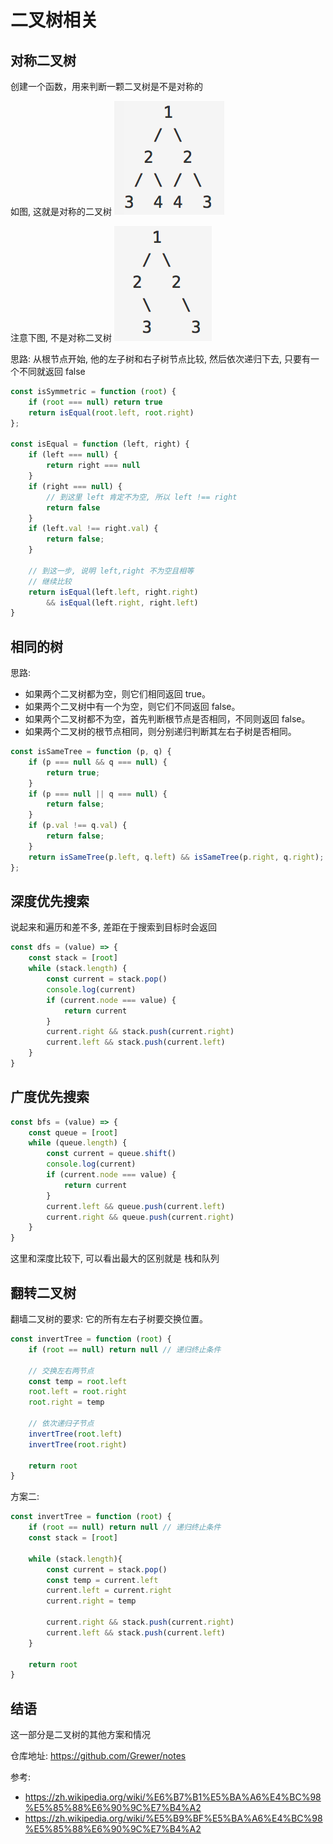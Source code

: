 # 二叉树相关

## 对称二叉树

创建一个函数，用来判断一颗二叉树是不是对称的

如图, 这就是对称的二叉树
![](images/isSymmetric1.png)

注意下图, 不是对称二叉树
![](images/isSymmetric2.png)

思路: 从根节点开始, 他的左子树和右子树节点比较, 然后依次递归下去, 只要有一个不同就返回 false

```js
const isSymmetric = function (root) {
    if (root === null) return true
    return isEqual(root.left, root.right)
};

const isEqual = function (left, right) {
    if (left === null) {
        return right === null
    }
    if (right === null) {
        // 到这里 left 肯定不为空, 所以 left !== right 
        return false
    }
    if (left.val !== right.val) {
        return false;
    }

    // 到这一步, 说明 left,right 不为空且相等
    // 继续比较
    return isEqual(left.left, right.right)
        && isEqual(left.right, right.left)
}
```

## 相同的树

思路:

- 如果两个二叉树都为空，则它们相同返回 true。
- 如果两个二叉树中有一个为空，则它们不同返回 false。
- 如果两个二叉树都不为空，首先判断根节点是否相同，不同则返回 false。
- 如果两个二叉树的根节点相同，则分别递归判断其左右子树是否相同。

```js
const isSameTree = function (p, q) {
    if (p === null && q === null) {
        return true;
    }
    if (p === null || q === null) {
        return false;
    }
    if (p.val !== q.val) {
        return false;
    }
    return isSameTree(p.left, q.left) && isSameTree(p.right, q.right);
};
```

## 深度优先搜索

说起来和遍历和差不多, 差距在于搜索到目标时会返回

```js
const dfs = (value) => {
    const stack = [root]
    while (stack.length) {
        const current = stack.pop()
        console.log(current)
        if (current.node === value) {
            return current
        }
        current.right && stack.push(current.right)
        current.left && stack.push(current.left)
    }
}
```

## 广度优先搜索

```js
const bfs = (value) => {
    const queue = [root]
    while (queue.length) {
        const current = queue.shift()
        console.log(current)
        if (current.node === value) {
            return current
        }
        current.left && queue.push(current.left)
        current.right && queue.push(current.right)
    }
}
```

这里和深度比较下, 可以看出最大的区别就是 栈和队列

## 翻转二叉树

翻墙二叉树的要求: 它的所有左右子树要交换位置。

```js
const invertTree = function (root) {
    if (root == null) return null // 递归终止条件

    // 交换左右两节点
    const temp = root.left
    root.left = root.right
    root.right = temp
    
    // 依次递归子节点
    invertTree(root.left)
    invertTree(root.right)
    
    return root
}
```

方案二:


```js
const invertTree = function (root) {
    if (root == null) return null // 递归终止条件
    const stack = [root]
    
    while (stack.length){
        const current = stack.pop()
        const temp = current.left
        current.left = current.right
        current.right = temp
        
        current.right && stack.push(current.right)
        current.left && stack.push(current.left)
    }
    
    return root
}
```

## 结语

这一部分是二叉树的其他方案和情况

仓库地址: https://github.com/Grewer/notes


参考:

- https://zh.wikipedia.org/wiki/%E6%B7%B1%E5%BA%A6%E4%BC%98%E5%85%88%E6%90%9C%E7%B4%A2
- https://zh.wikipedia.org/wiki/%E5%B9%BF%E5%BA%A6%E4%BC%98%E5%85%88%E6%90%9C%E7%B4%A2
